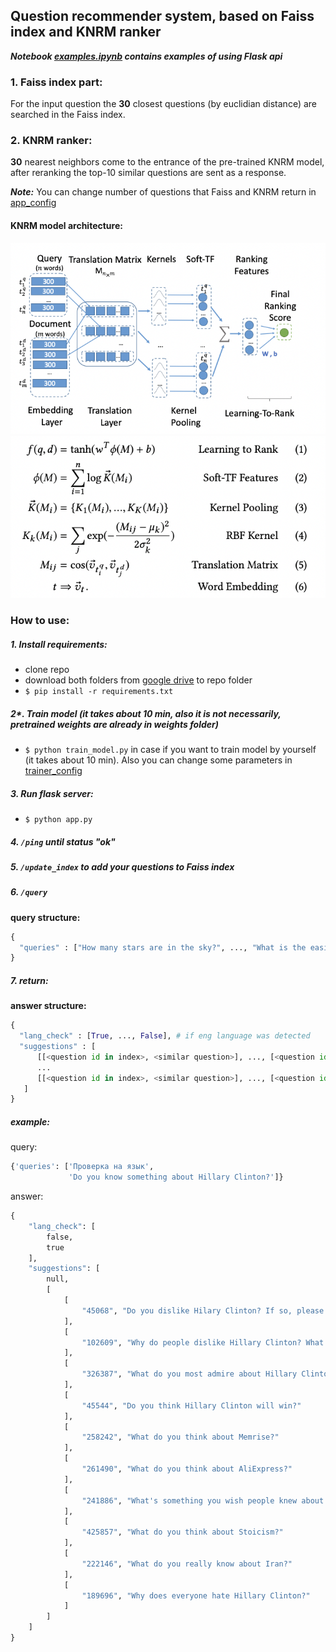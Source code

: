 ## Question recommender system, based on Faiss index and KNRM ranker
***Notebook [examples.ipynb](examples.ipynb) contains examples of using Flask api***

### 1. Faiss index part:
For the input question the **30** closest questions (by euclidian distance) are searched in the Faiss index. 

### 2. KNRM ranker:
**30** nearest neighbors come to the entrance of the pre-trained KNRM model, after reranking the top-10 similar questions are sent as a response.

**_Note:_** You can change number of questions that Faiss and KNRM return in [app_config](configs/app_config.json)


#### KNRM model architecture:
![knrm_architecture](readme_utils/knrm_architecture.png)
![model_description](readme_utils/model_description.png)

### How to use:
##### 1. Install requirements:
  - clone repo
  - download both folders from [google drive](https://drive.google.com/drive/folders/1rQoE-CklSySBZP9pGUjvabb3SVWjXxAB?usp=sharing) to repo folder
  - `$ pip install -r requirements.txt`
##### 2*. Train model (it takes about 10 min, also it is not necessarily, pretrained weights are already in weights folder)
- `$ python train_model.py` in case if you want to train model by yourself (it takes about 10 min). Also you can change some parameters in [trainer_config](configs/trainer_config.json)
##### 3. Run flask server:
- `$ python app.py`

##### 4. `/ping` until status "ok"

##### 5. `/update_index` to add your questions to Faiss index

##### 6. `/query`
**query structure:**
```python
{
  "queries" : ["How many stars are in the sky?", ..., "What is the easiest language?"]
}
```
##### 7. return:
**answer structure:**
```python
{
  "lang_check" : [True, ..., False], # if eng language was detected
  "suggestions" : [
      [[<question id in index>, <similar question>], ..., [<question id in index>, <similar question>]], # suggestion ordered by relevance from most relevant to least
      ...
      [[<question id in index>, <similar question>], ..., [<question id in index>, <similar question>]]
   ]
}
```

##### example:
query:
```python
{'queries': ['Проверка на язык',
             'Do you know something about Hillary Clinton?']}
```
answer:
```python
{
    "lang_check": [
        false,
        true
    ],
    "suggestions": [
        null,
        [
            [
                "45068", "Do you dislike Hilary Clinton? If so, please could you explain why?"
            ],
            [
                "102609", "Why do people dislike Hillary Clinton? What has she done wrong?"
            ],
            [
                "326387", "What do you most admire about Hillary Clinton?"
            ],
            [
                "45544", "Do you think Hillary Clinton will win?"
            ],
            [
                "258242", "What do you think about Memrise?"
            ],
            [
                "261490", "What do you think about AliExpress?"
            ],
            [
                "241886", "What's something you wish people knew about you?"
            ],
            [
                "425857", "What do you think about Stoicism?"
            ],
            [
                "222146", "What do you really know about Iran?"
            ],
            [
                "189696", "Why does everyone hate Hillary Clinton?"
            ]
        ]
    ]
}
```
